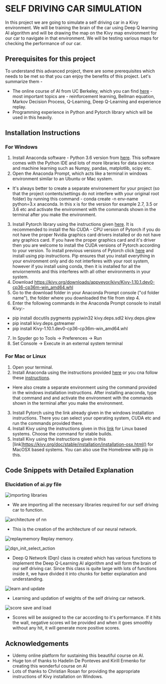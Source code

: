 # SELF DRIVING CAR SIMULATION

In this project we are going to simulate a self driving car in a Kivy environment. We will be training the brain of the car using Deep Q learning AI algorithm and will be drawing the map on the Kivy map environment for our car to navigate in that environment. We will be testing various maps for checking the performance of our car.

## Prerequisites for this project

To understand this advanced project, there are some prerequisites which needs to be met so that you can enjoy the benefits of this project. Let's summarize them - 
* The online course of AI from UC Berkeley, which you can find [here](http://ai.berkeley.edu/lecture_videos.html) - most important topics are - reinforcement learning, Bellman equation, Markov Decision Process, Q-Learning, Deep Q-Learning and experience replay.
* Programming experience in Python and Pytorch library which will be used in this heavily.

## Installation Instructions
### For Windows
1. Install Anaconda software - Python 3.6 version from [here](https://www.anaconda.com/download/). This software comes with the Python IDE and lots of more libraries for data science and machine learning such as Numpy, pandas, matplotlib, scipy etc.
2. Open the Anaconda Prompt, which acts like a terminal in windows environment similar to an Ubuntu or Mac system.
* It's always better to create a separate environement for your project (so that the project contents/settings do not interfere with your original root folder) by running this command - conda create -n env-name python=3.x anaconda. In this x is for the version for example 2.7, 3.5 or 3.6 etc and activate the environment with the commands shown in the terminal after you make the environment.
3. Install Pytorch library using the instructions given [here](https://pytorch.org/get-started/locally/). It is recommended to install the No CUDA - CPU version of Pytorch if you do not have the proper Nvidia graphics card drivers installed or do not have any graphics card. If you have the proper graphics card and it's driver then you are welcome to install the CUDA versions of Pytorch according to your version. To install previous versions of Pytorch click [here](https://pytorch.org/get-started/previous-versions/) and install using pip instructions. Pip ensures that you install everything in your environment only and do not interferes with your root system, however if you install using conda, then it is installed for all the enviornemnts and this interferes with all other environments in your system.
4. Download https://kivy.org/downloads/appveyor/kivy/Kivy-1.10.1.dev0-cp36-cp36m-win_amd64.whl
5. Go to the download folder in your Anaconda Prompt console ("cd folder name"), the folder where you downloaded the file from step 4.
6. Enter the following commands in the Anaconda Prompt console to install Kivy:-
* pip install docutils pygments pypiwin32 kivy.deps.sdl2 kivy.deps.glew
* pip install kivy.deps.gstreamer
* pip install Kivy-1.10.1.dev0-cp36-cp36m-win_amd64.whl
7. In Spyder go to Tools -> Preferences -> Run
8. Set Console -> Execute in an external system terminal

### For Mac or Linux
1. Open your terminal.
2. Install Anaconda using the instructions provided [here](https://conda.io/docs/user-guide/install/linux.html) or you cna follow these [instructions](https://www.digitalocean.com/community/tutorials/how-to-install-the-anaconda-python-distribution-on-ubuntu-16-04).
* Here also create a separate environment using the command provided in the windows installation instructions. After installing anaconda, type that command and and activate the environment with the commands shown in the terminal after you make the environment.
3. Install Pytorch using the link already given in the windows installation instructions. There you can select your operating system, CUDA etc and run the commands provided there.
4. Install Kivy using the instructions given in this [link](https://kivy.org/doc/stable/installation/installation-linux.html) for Linux based systems. Choose the command for stable builds.
5. Install Kivy using the instructions given in this [link]https://kivy.org/doc/stable/installation/installation-osx.html() for MacOSX based systems. You can also use the Homebrew with pip in this.

## Code Snippets with Detailed Explanation
### Elucidation of ai.py file
![importing libraries](https://user-images.githubusercontent.com/35863175/45941623-bb4f4b80-bffc-11e8-835f-98283cc8557f.JPG)
* We are importing all the necessary libraries required for our self driving car to function.

![architecture of nn](https://user-images.githubusercontent.com/35863175/45941635-ca35fe00-bffc-11e8-9251-041f74648fff.JPG)
* This is the creation of the architecture of our neural network.

![replaymemory](https://user-images.githubusercontent.com/35863175/45941655-df129180-bffc-11e8-8b4e-eb9d9e1218da.JPG)
Replay memory.

![dqn_init_select_action](https://user-images.githubusercontent.com/35863175/45941667-edf94400-bffc-11e8-9346-35f78a469fb6.JPG)
* Deep Q Network (Dqn) class is created which has various functions to implement the Deep Q-Learning AI algorithm and will form the brain of our self driving car. Since this class is quite large with lots of functions inside it, we have divided it into chunks for better explanation and understanding.

![learn and update](https://user-images.githubusercontent.com/35863175/45941675-f5b8e880-bffc-11e8-9b18-84b4b9570c0c.JPG)
* Learning and updation of weights of the self driving car network.

![score save and load](https://user-images.githubusercontent.com/35863175/45941706-05383180-bffd-11e8-9db8-e1826d1152da.JPG)
* Scores will be assigned to the car according to it's performance. If it hits the wall, negative scores wil be provided and when it goes smoothly without any hit, it will generate more positive scores. 

## Acknowledgements
* Udemy online platform for sustaining this beautiful course on AI.
* Huge ton of thanks to Hadelin De Ponteves and Kirill Ermenko for creating this wonderful course on AI
* Lots of thanks to Christian Rosan for providing the appropriate instructions of Kivy installation on Windows.













